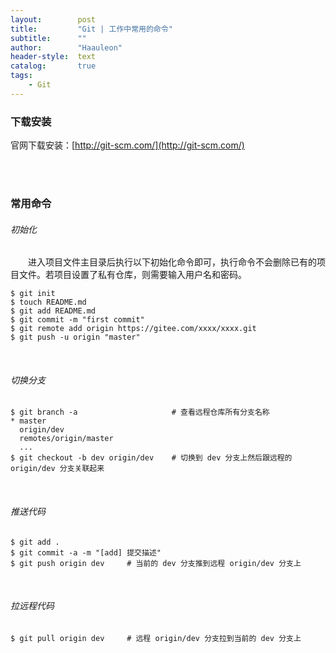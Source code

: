 ```yaml
---
layout:        post
title:         "Git | 工作中常用的命令"
subtitle:      ""
author:        "Haauleon"
header-style:  text
catalog:       true
tags:
    - Git
---
```


### 下载安装
官网下载安装：[http://git-scm.com/](http://git-scm.com/)      

<br><br>

### 常用命令
###### 初始化
&emsp;&emsp;进入项目文件主目录后执行以下初始化命令即可，执行命令不会删除已有的项目文件。若项目设置了私有仓库，则需要输入用户名和密码。         
```linux
$ git init
$ touch README.md
$ git add README.md
$ git commit -m "first commit"
$ git remote add origin https://gitee.com/xxxx/xxxx.git
$ git push -u origin "master"
```

<br>

###### 切换分支
```
$ git branch -a                     # 查看远程仓库所有分支名称
* master
  origin/dev
  remotes/origin/master
  ...
$ git checkout -b dev origin/dev    # 切换到 dev 分支上然后跟远程的 origin/dev 分支关联起来
```

<br>

###### 推送代码
```
$ git add .
$ git commit -a -m "[add] 提交描述"
$ git push origin dev     # 当前的 dev 分支推到远程 origin/dev 分支上
```

<br>

###### 拉远程代码
```
$ git pull origin dev     # 远程 origin/dev 分支拉到当前的 dev 分支上
```